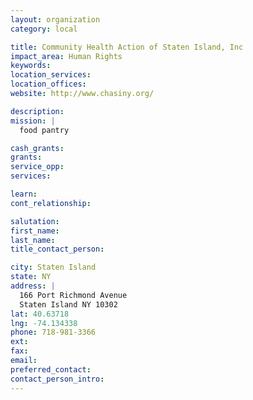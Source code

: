 ```yaml
---
layout: organization
category: local

title: Community Health Action of Staten Island, Inc
impact_area: Human Rights
keywords: 
location_services: 
location_offices: 
website: http://www.chasiny.org/

description: 
mission: |
  food pantry

cash_grants: 
grants: 
service_opp: 
services: 

learn: 
cont_relationship: 

salutation: 
first_name: 
last_name: 
title_contact_person: 

city: Staten Island
state: NY
address: |
  166 Port Richmond Avenue     
  Staten Island NY 10302
lat: 40.63718
lng: -74.134338
phone: 718-981-3366
ext: 
fax: 
email: 
preferred_contact: 
contact_person_intro: 
---
```

